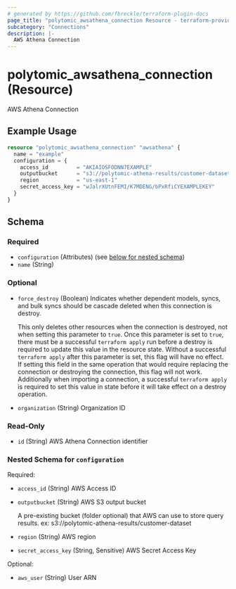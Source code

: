 ```yaml
---
# generated by https://github.com/fbreckle/terraform-plugin-docs
page_title: "polytomic_awsathena_connection Resource - terraform-provider-polytomic"
subcategory: "Connections"
description: |-
  AWS Athena Connection
---
```


# polytomic_awsathena_connection (Resource)

AWS Athena Connection

## Example Usage

```terraform
resource "polytomic_awsathena_connection" "awsathena" {
  name = "example"
  configuration = {
    access_id         = "AKIAIOSFODNN7EXAMPLE"
    outputbucket      = "s3://polytomic-athena-results/customer-dataset"
    region            = "us-east-1"
    secret_access_key = "wJalrXUtnFEMI/K7MDENG/bPxRfiCYEXAMPLEKEY"
  }
}
```

<!-- schema generated by tfplugindocs -->
## Schema

### Required

- `configuration` (Attributes) (see [below for nested schema](#nestedatt--configuration))
- `name` (String)

### Optional

- `force_destroy` (Boolean) Indicates whether dependent models, syncs, and bulk syncs should be cascade
deleted when this connection is destroy.

  This only deletes other resources when the connection is destroyed, not when
setting this parameter to `true`. Once this parameter is set to `true`, there
must be a successful `terraform apply` run before a destroy is required to
update this value in the resource state. Without a successful `terraform apply`
after this parameter is set, this flag will have no effect. If setting this
field in the same operation that would require replacing the connection or
destroying the connection, this flag will not work. Additionally when importing
a connection, a successful `terraform apply` is required to set this value in
state before it will take effect on a destroy operation.
- `organization` (String) Organization ID

### Read-Only

- `id` (String) AWS Athena Connection identifier

<a id="nestedatt--configuration"></a>
### Nested Schema for `configuration`

Required:

- `access_id` (String) AWS Access ID
- `outputbucket` (String) AWS S3 output bucket

    A pre-existing bucket (folder optional) that AWS can use to store query results. ex: s3://polytomic-athena-results/customer-dataset
- `region` (String) AWS region
- `secret_access_key` (String, Sensitive) AWS Secret Access Key

Optional:

- `aws_user` (String) User ARN


